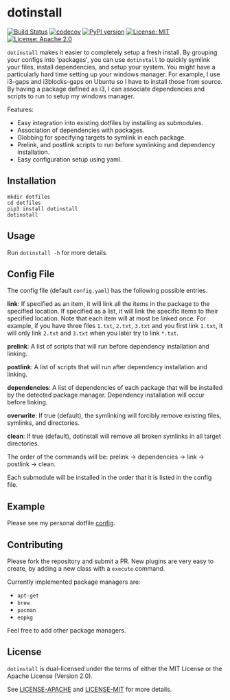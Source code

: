 # dotinstall

[![Build Status](https://travis-ci.org/travis-ci/travis-web.svg?branch=master)](https://travis-ci.org/travis-ci/travis-web) [![codecov](https://codecov.io/gh/jeffrey-xiao/dotinstall/branch/master/graph/badge.svg)](https://codecov.io/gh/jeffrey-xiao/dotinstall)
[![PyPI version](https://badge.fury.io/py/dotinstall.svg)](https://badge.fury.io/py/dotinstall)
[![License: MIT](https://img.shields.io/badge/License-MIT-yellow.svg)](https://opensource.org/licenses/MIT)
[![License: Apache 2.0](https://img.shields.io/badge/License-Apache%202.0-blue.svg)](https://opensource.org/licenses/Apache-2.0)

`dotinstall` makes it easier to completely setup a fresh install. By grouping your configs into
'packages', you can use `dotinstall` to quickly symlink your files, install dependencies, and setup
your system. You might have a particularly hard time setting up your windows manager. For example, I
use i3-gaps and i3blocks-gaps on Ubuntu so I have to install those from source. By having a package
defined as i3, I can associate dependencies and scripts to run to setup my windows manager.

Features:
 - Easy integration into existing dotfiles by installing as submodules.
 - Association of dependencies with packages.
 - Globbing for specifying targets to symlink in each package.
 - Prelink, and postlink scripts to run before symlinking and dependency installation.
 - Easy configuration setup using yaml.

## Installation

```
mkdir dotfiles
cd dotfiles
pip3 install dotinstall
dotinstall
```

## Usage

Run `dotinstall -h` for more details.

## Config File

The config file (default `config.yaml`) has the following possible entries.

**link**: If specified as an item, it will link all the items in the package to the specified
location. If specified as a list, it will link the specific items to their specified location. Note
that each item will at most be linked once. For example, if you have three files `1.txt`,
`2.txt`, `3.txt` and you first link `1.txt`, it will only link `2.txt` and
`3.txt` when you later try to link `*.txt`.

**prelink**: A list of scripts that will run before dependency installation and linking.

**postlink**: A list of scripts that will run after dependency installation and linking.

**dependencies**: A list of dependencies of each package that will be installed by the detected
package manager. Dependency installation will occur before linking.

**overwrite**: If true (default), the symlinking will forcibly remove existing files, symlinks, and
directories.

**clean**: If true (default), dotinstall will remove all broken symlinks in all target directories.

The order of the commands will be: prelink -> dependencies -> link -> postlink -> clean.

Each submodule will be installed in the order that it is listed in the config file.

## Example

Please see my personal dotfile
[config](https://github.com/jeffrey-xiao/dotfiles/blob/master/config.yaml).

## Contributing

Please fork the repository and submit a PR. New plugins are very easy to create, by adding a new
class with a `execute` command.

Currently implemented package managers are:
- `apt-get`
- `brew`
- `pacman`
- `eopkg`

Feel free to add other package managers.

## License

`dotinstall` is dual-licensed under the terms of either the MIT License or the Apache License
(Version 2.0).

See [LICENSE-APACHE](LICENSE-APACHE) and [LICENSE-MIT](LICENSE-MIT) for more details.
